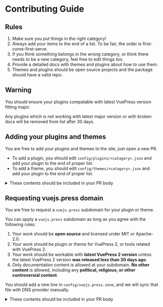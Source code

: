 # Contributing Guide

## Rules

1. Make sure you put things in the right category!
2. Always add your items to the end of a list. To be fair, the order is first-come-first-serve.
3. If you think something belongs in the wrong category, or think there needs to be a new category, feel free to edit things too.
4. Provide a detailed docs with themes and plugins about how to use them.
5. Themes and plugins should be open source projects and the package should have a valid repo.

## Warning

You should ensure your plugins compatable with latest VuePress version fitting major.

Any plugins which is not working with latest major version or with broken docs will be removed from list after 30 days.

## Adding your plugins and themes

You are free to add your plugins and themes to the site, just open a new PR.

- To add a plugin, you should edit `config/plugins/<catagory>.json` and add your plugin to the end of proper list.
- To add a theme, you should edit `config/themes/<catagory>.json` and add your plugin to the end of proper list.

<details>
<summary>These contents should be included in your PR body</summary>

- [x] My work is open source and licensed under MIT or Apache-2.0.
- [x] My work is a plugin or theme for VuePress 2, or tools related with VuePress 2.
- [x] My work is workable with latest VuePress 2 version now, and I will keep supporting later VuePress 2 versions. I promise if I abandon my project, I will open another PR to remove it.
</details>

## Requesting vuejs.press domain

You are free to request a `vuejs.press` subdomain for your plugin or theme.

You can apply a `vuejs.press` subdomain as long as you agree with the following rules:

1. Your work should be **open source** and licensed under MIT or Apache-2.0.
1. Your work should be plugin or theme for VuePress 2, or tools related with VuePress 2.
1. Your work should be workable with **latest VuePress 2 version** unless the latest VuePress 2 version **was released less than 30 days ago**.
1. Only documentation content is allowed at your subdomain. **No other content** is allowed, including any **political, religious, or other controversial content**.

You should add a new line in `config/vuejs.press.zone`, and we will sync that file with DNS provider manually.

<details>
<summary>These contents should be included in your PR body</summary>

- [x] My work is open source and licensed under MIT or Apache-2.0.
- [x] My work is a plugin or theme for VuePress 2, or tools related with VuePress 2.
- [x] My work is workable with latest VuePress 2 version now, and I will keep supporting later VuePress 2 versions. I promise if I abandon my project, I will open another PR to remove it.
- [x] I promise only documentation content is served at subdomain I apply to.
</details>
